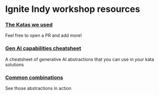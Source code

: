 # Ignite Indy workshop resources

### <a href="https://github.com/AI-Engineering-Katas/ai-katas/tree/main/katas">The Katas we used</a>

Feel free to open a PR and add more!

### <a href="https://harrolee.github.io/IgniteIndyWorkshop12-12/cheatsheet.md">Gen AI capabilities cheatsheet</a>

A cheatsheet of generative AI abstractions that you can use in your kata solutions

### <a href="https://harrolee.github.io/IgniteIndyWorkshop12-12/combos.md">Common combinations</a>

See those abstractions in action
